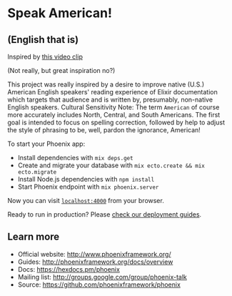 # Speak American!
## (English that is)

Inspired by [this video clip](https://youtu.be/sFCkywDgjQQ)

(Not really, but great inspiration no?)

This project was really inspired by a desire to improve native (U.S.) American English speakers'
 reading experience of Elixir documentation which targets that audience and is written by, presumably, non-native
English speakers.  Cultural Sensitivity Note: The term `American` of course more accurately includes North, Central, and South Americans.  The first goal is intended to focus on spelling correction, followed by help to adjust the style of phrasing to be, well, pardon the ignorance, American!

To start your Phoenix app:

  * Install dependencies with `mix deps.get`
  * Create and migrate your database with `mix ecto.create && mix ecto.migrate`
  * Install Node.js dependencies with `npm install`
  * Start Phoenix endpoint with `mix phoenix.server`

Now you can visit [`localhost:4000`](http://localhost:4000) from your browser.

Ready to run in production? Please [check our deployment guides](http://www.phoenixframework.org/docs/deployment).

## Learn more

  * Official website: http://www.phoenixframework.org/
  * Guides: http://phoenixframework.org/docs/overview
  * Docs: https://hexdocs.pm/phoenix
  * Mailing list: http://groups.google.com/group/phoenix-talk
  * Source: https://github.com/phoenixframework/phoenix
